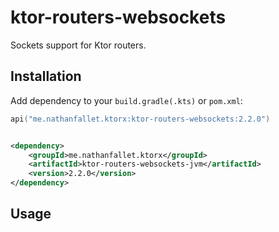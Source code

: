 # ktor-routers-websockets

Sockets support for Ktor routers.

## Installation

Add dependency to your `build.gradle(.kts)` or `pom.xml`:

```kotlin
api("me.nathanfallet.ktorx:ktor-routers-websockets:2.2.0")
```

```xml

<dependency>
    <groupId>me.nathanfallet.ktorx</groupId>
    <artifactId>ktor-routers-websockets-jvm</artifactId>
    <version>2.2.0</version>
</dependency>
```

## Usage


